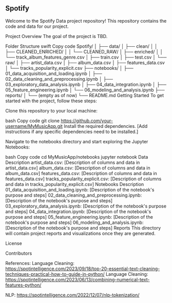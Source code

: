 ## Spotify
Welcome to the Spotify Data project repository! This repository contains the code and data for our project.

Project Overview
The goal of the project is TBD.

Folder Structure
swift
Copy code
Spotify/
│
├── data/
│   ├── clean/
│   │   ├── CLEANED_ENRICHED/
│   │   └── CLEANED_RAW/
│   ├── enriched/
│   │   └── track_album_features_genre.csv
│   ├── train.csv
│   ├── test.csv
│   └── raw/
│       ├── artist_data.csv
│       ├── album_data.csv
│       ├── features_data.csv
│       └── tracks_popularity_explicit.csv
├── notebooks/
│   ├── 01_data_acquisition_and_loading.ipynb
│   ├── 02_data_cleaning_and_preprocessing.ipynb
│   ├── 03_exploratory_data_analysis.ipynb
│   ├── 04_data_integration.ipynb
│   ├── 05_feature_engineering.ipynb
│   └── 06_modeling_and_analysis.ipynb
├── reports/
│   └── (empty as of now)
└── README.md
Getting Started
To get started with the project, follow these steps:

Clone this repository to your local machine:

bash
Copy code
git clone https://github.com/your-username/MyMusicApp.git
Install the required dependencies. [Add instructions if any specific dependencies need to be installed.]

Navigate to the notebooks directory and start exploring the Jupyter Notebooks:

bash
Copy code
cd MyMusicApp/notebooks
jupyter notebook
Data Description
artist_data.csv: [Description of columns and data in artist_data.csv]
album_data.csv: [Description of columns and data in album_data.csv]
features_data.csv: [Description of columns and data in features_data.csv]
tracks_popularity_explicit.csv: [Description of columns and data in tracks_popularity_explicit.csv]
Notebooks Description
01_data_acquisition_and_loading.ipynb: [Description of the notebook's purpose and steps]
02_data_cleaning_and_preprocessing.ipynb: [Description of the notebook's purpose and steps]
03_exploratory_data_analysis.ipynb: [Description of the notebook's purpose and steps]
04_data_integration.ipynb: [Description of the notebook's purpose and steps]
05_feature_engineering.ipynb: [Description of the notebook's purpose and steps]
06_modeling_and_analysis.ipynb: [Description of the notebook's purpose and steps]
Reports
This directory will contain project reports and visualizations once they are generated.

License


Contributors

References: 
Language Cleaning: https://spotintelligence.com/2023/09/18/top-20-essential-text-cleaning-techniques-practical-how-to-guide-in-python/
Language Cleaning: https://spotintelligence.com/2023/06/13/combining-numerical-text-features-python/

NLP: https://spotintelligence.com/2022/12/07/nlp-tokenization/

